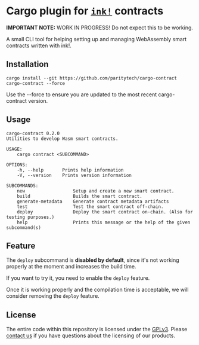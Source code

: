 # Cargo plugin for [`ink!`](https://github.com/paritytech/ink) contracts

**IMPORTANT NOTE:** WORK IN PROGRESS! Do not expect this to be working. 

A small CLI tool for helping setting up and managing WebAssembly smart contracts written with ink!.

## Installation

`cargo install --git https://github.com/paritytech/cargo-contract cargo-contract --force`

Use the --force to ensure you are updated to the most recent cargo-contract version.

## Usage

```
cargo-contract 0.2.0
Utilities to develop Wasm smart contracts.

USAGE:
    cargo contract <SUBCOMMAND>

OPTIONS:
    -h, --help       Prints help information
    -V, --version    Prints version information

SUBCOMMANDS:
    new                  Setup and create a new smart contract.
    build                Builds the smart contract.
    generate-metadata    Generate contract metadata artifacts
    test                 Test the smart contract off-chain.
    deploy               Deploy the smart contract on-chain. (Also for testing purposes.)
    help                 Prints this message or the help of the given subcommand(s)
```

## Feature

The `deploy` subcommand is **disabled by default**, since it's not working properly at the moment and increases the build time.

If you want to try it, you need to enable the `deploy` feature.

Once it is working properly and the compilation time is acceptable, we will consider removing the `deploy` feature.

## License

The entire code within this repository is licensed under the [GPLv3](LICENSE). Please [contact us](https://www.parity.io/contact/) if you have questions about the licensing of our products.


